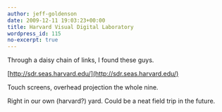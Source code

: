 ```yaml
---
author: jeff-goldenson
date: 2009-12-11 19:03:23+00:00
title: Harvard Visual Digital Laboratory
wordpress_id: 115
no-excerpt: true
---
```


Through a daisy chain of links, I found these guys.

[http://sdr.seas.harvard.edu/](http://sdr.seas.harvard.edu/)

Touch screens, overhead projection the whole nine.

Right in our own (harvard?) yard.  Could be a neat field trip in the future.
